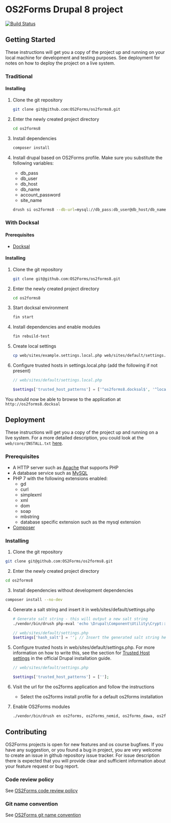 # OS2Forms Drupal 8 project

[![Build Status](https://travis-ci.org/OS2Forms/os2forms8.svg?branch=master)](https://travis-ci.org/OS2Forms/os2forms8)

## Getting Started

These instructions will get you a copy of the project up and running on your local machine for development and testing purposes. See deployment for notes on how to deploy the project on a live system.

### Traditional

#### Installing

1. Clone the git repository
   ```sh
   git clone git@github.com:OS2Forms/os2forms8.git
   ```

2. Enter the newly created project directory
   ```sh
   cd os2forms8
   ```

3. Install dependencies
   ```sh
   composer install
   ```

4. Install drupal based on OS2Forms profile. Make sure you substitute the following variables:
   * db_pass
   * db_user
   * db_host
   * db_name
   * account_password
   * site_name
   ```sh
   drush si os2forms8 --db-url=mysql://db_pass:db_user@db_host/db_name --account-pass=account_password --site-name="site_name"
   ```

### With Docksal

#### Prerequisites

* [Docksal](https://docksal.io/)

#### Installing

1. Clone the git repository
   ```sh
   git clone git@github.com:OS2Forms/os2forms8.git
   ```

2. Enter the newly created project directory
   ```sh
   cd os2forms8
   ```

3. Start docksal environment
   ```sh
   fin start
   ```

4. Install dependencies and enable modules
   ```sh
   fin rebuild-test
   ```

5. Create local settings
   ```sh
   cp web/sites/example.settings.local.php web/sites/default/settings.local.php
   ```

6. Configure trusted hosts in settings.local.php (add the following if not present)
   ```php
   // web/sites/default/settings.local.php

   $settings['trusted_host_patterns'] = ['^os2forms8.docksal$', '^localhost$'];
   ```

You should now be able to browse to the application at `http://os2forms8.docksal`

## Deployment

These instructions will get you a copy of the project up and running on a live system.
For a more detailed description, you could look at the `web/core/INSTALL.txt` [here](./web/core/INSTALL.txt).

### Prerequisites

* A HTTP server such as [Apache](https://httpd.apache.org/) that supports PHP
* A database service such as [MySQL](https://www.mysql.com/)
* PHP 7 with the following extensions enabled:
  * gd
  * curl
  * simplexml
  * xml
  * dom
  * soap
  * mbstring
  * database specific extension such as the mysql extension
* [Composer](https://getcomposer.org/)

### Installing

1. Clone the git repository
```sh
git clone git@github.com:OS2Forms/os2forms8.git
```

2. Enter the newly created project directory
```sh
cd os2forms8
```

3. Install dependencies without development dependencies
```sh
composer install --no-dev
```

4. Generate a salt string and insert it in web/sites/default/settings.php
   ```sh
   # Generate salt string - this will output a new salt string
   ./vendor/bin/drush php-eval 'echo \Drupal\Component\Utility\Crypt::randomBytesBase64(55) . "\n";'
   ```

   ```php
   // web/sites/default/settings.php
   $settings['hash_salt'] = ''; // Insert the generated salt string here
   ```

5. Configure trusted hosts in web/sites/default/settings.php.
   For more information on how to write this, see the section for [Trusted Host settings](https://www.drupal.org/docs/installing-drupal/trusted-host-settings)
   in the official Drupal installation guide.
   ```php
   // web/sites/default/settings.php

   $settings['trusted_host_patterns'] = [''];
   ```
6. Visit the url for the os2forms application and follow the instructions
   * Select the os2forms install profile for a default os2forms installation

7. Enable OS2Forms modules
   ```sh
   ./vendor/bin/drush en os2forms, os2forms_nemid, os2forms_dawa, os2forms_sbsys
   ```

## Contributing

OS2Forms projects is open for new features and os course bugfixes. If you have any suggestion, or you found a bug in project, you are very welcome to create an issue in github repository issue tracker. For issue description there is expected that you will provide clear and sufficient information about your feature request or bug report.

### Code review policy
See [OS2Forms code review policy](https://github.com/OS2Forms/docs#code-review)

### Git name convention
See [OS2Forms git name convention](https://github.com/OS2Forms/docs#git-guideline)
